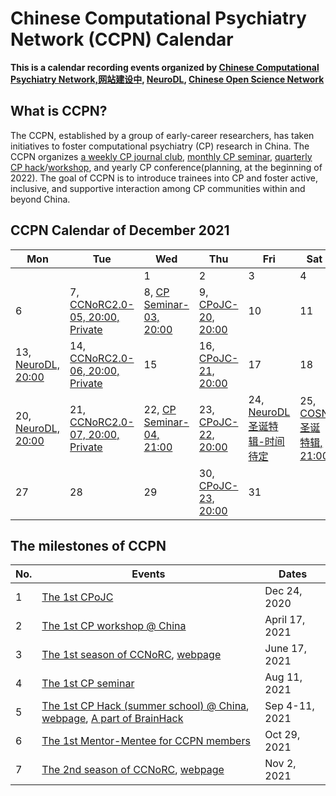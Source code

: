 # Chinese Computational Psychiatry Network (CCPN) Calendar


**This is a calendar recording events organized by [Chinese Computational Psychiatry Network,网站建设中](), [NeuroDL](https://github.com/XBTinChina/NeuroDL_Weekly_disscussion_group), [Chinese Open Science Network](https://open-sci.cn/)**





## What is CCPN?

The CCPN, established by a group of early-career researchers, has taken initiatives to foster computational psychiatry (CP) research in China. The CCPN organizes [a weekly CP journal club](https://github.com/coolspiderghy/Computational_Psychiatry_online_Journal_Club), [monthly CP seminar](https://mp.weixin.qq.com/s?__biz=Mzg3NDU1MTU4Mw==&mid=2247484699&idx=1&sn=b3e5d8d6b438263652dc5134a157d858&chksm=cece456bf9b9cc7dfd4962d28d4ba264d9869be9d56d890b8865ee28d03d5acef98aa67dd764&token=2070582871&lang=zh_CN#rd), [quarterly CP hack](https://www.heywhale.com/home/competition/612310e47db76d0017825f3b/?from=cp)/[workshop](https://mp.weixin.qq.com/s?__biz=Mzg3NDU1MTU4Mw==&mid=2247483711&idx=1&sn=04143fc44b6cc269cb6ce947fe45f98b&chksm=cece414ff9b9c85992871b9af24bbbb5f8ceefa953efc26db5a29f3ed5b281fa469a53f0aeb7&token=2070582871&lang=zh_CN#rd), and yearly CP conference(planning, at the beginning of 2022). The goal of CCPN is to introduce trainees into CP and foster active, inclusive, and supportive interaction among CP communities within and beyond China. 

## CCPN Calendar of December 2021

| Mon                                                          | Tue                                                          | Wed                                                          | Thu                                                          | Fri                              | Sat                         | Sun  |
| ------------------------------------------------------------ | ------------------------------------------------------------ | ------------------------------------------------------------ | ------------------------------------------------------------ | -------------------------------- | --------------------------- | ---- |
|                                                              |                                                              | 1                                                            | 2                                                            | 3                                | 4                           | 5    |
| 6                                                            | 7, [CCNoRC2.0-05, 20:00, Private](https://www.heywhale.com/home/competition/61727cdca3ee260017c0e079) | 8, [CP Seminar-03, 20:00](https://mp.weixin.qq.com/s?__biz=Mzg3NDU1MTU4Mw==&mid=2247485019&idx=1&sn=aacf177a9a56b0263eb114eccce456dc&chksm=cece462bf9b9cf3d2ca929e966e6c1c05ab39089f90832d139675c24fe48b24feb06f3331a7e&token=2070582871&lang=zh_CN#rd) | 9, [CPoJC-20, 20:00](https://github.com/coolspiderghy/Computational_Psychiatry_online_Journal_Club) | 10                               | 11                          | 12   |
| 13, [NeuroDL, 20:00](https://github.com/XBTinChina/NeuroDL_Weekly_disscussion_group) | 14, [CCNoRC2.0-06, 20:00, Private](https://www.heywhale.com/home/competition/61727cdca3ee260017c0e079) | 15                                                           | 16, [CPoJC-21, 20:00](https://github.com/coolspiderghy/Computational_Psychiatry_online_Journal_Club) | 17                               | 18                          | 19   |
| 20, [NeuroDL, 20:00](https://github.com/XBTinChina/NeuroDL_Weekly_disscussion_group) | 21, [CCNoRC2.0-07, 20:00, Private](https://www.heywhale.com/home/competition/61727cdca3ee260017c0e079) | 22, [CP Seminar-04, 21:00]()                                 | 23, [CPoJC-22, 20:00](https://github.com/coolspiderghy/Computational_Psychiatry_online_Journal_Club) | 24, [NeuroDL圣诞特辑-时间待定]() | 25, [COSN圣诞特辑, 21:00]() | 26   |
| 27                                                           | 28                                                           | 29                                                           | 30, [CPoJC-23, 20:00](https://github.com/coolspiderghy/Computational_Psychiatry_online_Journal_Club) | 31                               |                             |      |

## The milestones of CCPN

| No.  | Events                                                       | Dates          |
| ---- | ------------------------------------------------------------ | -------------- |
| 1    | [The 1st CPoJC](https://github.com/coolspiderghy/Computational_Psychiatry_online_Journal_Club) | Dec 24, 2020   |
| 2    | [The 1st CP workshop @ China](https://mp.weixin.qq.com/s?__biz=Mzg3NDU1MTU4Mw==&mid=2247483711&idx=1&sn=04143fc44b6cc269cb6ce947fe45f98b&chksm=cece414ff9b9c85992871b9af24bbbb5f8ceefa953efc26db5a29f3ed5b281fa469a53f0aeb7&token=2070582871&lang=zh_CN#rd) | April 17, 2021 |
| 3    | [The 1st season of CCNoRC](https://mp.weixin.qq.com/s?__biz=Mzg3NDU1MTU4Mw==&mid=2247484097&idx=1&sn=4f7c3877f40a505691211e0af80c9e57&chksm=cece42b1f9b9cba7d4c9156ca78cfab750d0a9656618eae0860205ed66ad169e6e0b1b190ca6&token=2070582871&lang=zh_CN#rd), [webpage](https://github.com/coolspiderghy/Cognitive_Computational_Neuroscience_online_Reading_Club) | June 17, 2021  |
| 4    | [The 1st CP seminar](https://mp.weixin.qq.com/s?__biz=Mzg3NDU1MTU4Mw==&mid=2247484699&idx=1&sn=b3e5d8d6b438263652dc5134a157d858&chksm=cece456bf9b9cc7dfd4962d28d4ba264d9869be9d56d890b8865ee28d03d5acef98aa67dd764&token=2070582871&lang=zh_CN#rd) | Aug 11, 2021   |
| 5    | [The 1st CP Hack (summer school) @ China](https://mp.weixin.qq.com/s?__biz=Mzg3NDU1MTU4Mw==&mid=2247484767&idx=1&sn=84a5191ea13b517a90bb68e35cf018a9&chksm=cece452ff9b9cc39756cdc938b775878947f94b6100455041bbb8cdbdbedefedcde405b29143&token=2070582871&lang=zh_CN#rd), [webpage](https://www.heywhale.com/home/competition/612310e47db76d0017825f3b/?from=cp), [A part of BrainHack](https://brainhack.org/2021/08/29/china_computationa_psychiatry_hack.html) | Sep 4-11, 2021 |
| 6    | [The 1st Mentor-Mentee for CCPN members](https://mp.weixin.qq.com/s?__biz=Mzg3NDU1MTU4Mw==&mid=2247484917&idx=1&sn=6f1b93ab87c432155ec321f48e2da4a7&chksm=cece4585f9b9cc9388ecad766334dd72cf6dd1306492298526136616fbe61789d9ecd996bf33&token=2070582871&lang=zh_CN#rd) | Oct 29, 2021   |
| 7    | [The 2nd season of CCNoRC](https://mp.weixin.qq.com/s?__biz=Mzg3NDU1MTU4Mw==&mid=2247484908&idx=1&sn=9ef01656eea78d40bf42cb3b8855ea20&chksm=cece459cf9b9cc8a43270111674bd0af76c4e6133a59a567b4ffa363f6a52c7a935c9c02e889&token=2070582871&lang=zh_CN#rd), [webpage](https://www.heywhale.com/home/competition/61727cdca3ee260017c0e079) | Nov 2, 2021    |

